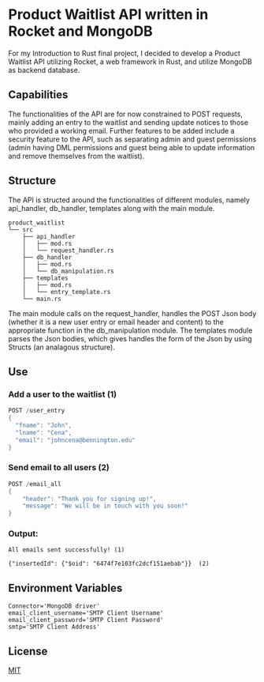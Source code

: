 # Product Waitlist API written in Rocket and MongoDB

For my Introduction to Rust final project, I decided to develop a Product Waitlist API utilizing Rocket, a web framework in Rust, and utilize MongoDB as backend database. 

## Capabilities
The functionalities of the API are for now constrained to POST requests, mainly adding an entry to the waitlist and sending update notices to those who provided a working email. Further features to be added include a security feature to the API, such as separating admin and guest permissions (admin having DML permissions and guest being able to update information and remove themselves from the waitlist). 

## Structure
The API is structed around the functionalities of different modules, namely api_handler, db_handler, templates along with the main module.
```
product_waitlist
└── src
    ├── api_handler
    │   ├── mod.rs
    │   └── request_handler.rs
    ├── db_handler
    │   ├── mod.rs
    │   └── db_manipulation.rs
    ├── templates
    │   ├── mod.rs
    │   └── entry_template.rs
    └── main.rs
```
The main module calls on the request_handler, handles the POST Json body (whether it is a new user entry or email header and content) to the appropriate function in the db_manipulation module. The templates module parses the Json bodies, which gives handles the form of the Json by using Structs (an analagous structure).

## Use
### Add a user to the waitlist (1)
```Rust
POST /user_entry
{
  "fname": "John",
  "lname": "Cena",
  "email": "johncena@bennington.edu"
}
```
### Send email to all users (2)

```Rust
POST /email_all
{
    "header": "Thank you for signing up!",
    "message": "We will be in touch with you soon!"
}

```
### Output:
```
All emails sent successfully! (1)

{"insertedId": {"$oid": "6474f7e103fc2dcf151aebab"}}  (2)

```

## Environment Variables

```
Connector='MongoDB driver'
email_client_username='SMTP Client Username'
email_client_password='SMTP Client Password'
smtp='SMTP Client Address'
```

## License

[MIT](https://choosealicense.com/licenses/mit/)
